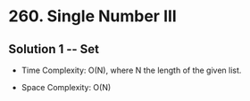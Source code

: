 # 260. Single Number III

## Solution 1 -- Set

* Time Complexity: O(N), where N the length of the given list.

* Space Complexity: O(N)
